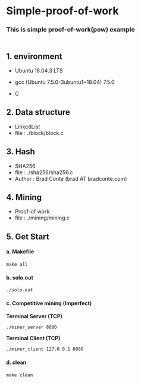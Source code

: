 # Simple-proof-of-work

 ### This is simple proof-of-work(pow) example <br /><br />

## 1. environment

 - Ubuntu 18.04.3 LTS

 - gcc (Ubuntu 7.5.0-3ubuntu1~18.04) 7.5.0

 - C

   

## 2. Data structure

  -	LinkedList
  -	file : ./block/block.c



## 3. Hash

 - SHA256
 - file : ./sha256/sha256.c
 - Author : Brad Conte (brad AT bradconte.com)



## 4. Mining

 - Proof-of work
 - file : ./mining/mining.c



## 5. Get Start

#### a. Makefile

```
make all
```



#### b.  solo.out

```
./solo.out
```



#### c. Competitive mining (Imperfect)

**Terminal Server (TCP)**

```
./miner_server 8080
```

**Terminal Client (TCP)**

```
./miner_client 127.0.0.1 8080
```



#### d. clean

```
make clean
```

